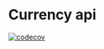 # Currency api

[![codecov](https://codecov.io/github/JackMortDT/currency_api/branch/master/graph/badge.svg?token=TNRE5HEBQ0)](https://codecov.io/github/JackMortDT/currency_api)
